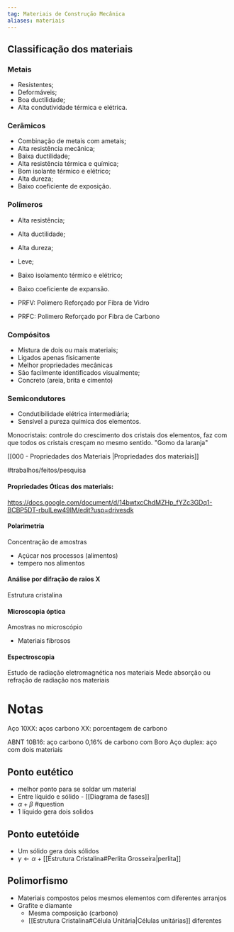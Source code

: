 ```yaml
---
tag: Materiais de Construção Mecânica
aliases: materiais
---
```


## Classificação dos materiais
### Metais
- Resistentes;
- Deformáveis;
- Boa ductilidade;
- Alta condutividade térmica e elétrica.

### Cerâmicos
- Combinação de metais com ametais;
- Alta resistência mecânica;
- Baixa ductilidade;
- Alta resistência térmica e química;
- Bom isolante térmico e elétrico;
- Alta dureza;
- Baixo coeficiente de exposição.

### Polímeros
- Alta resistência;
- Alta ductilidade;
- Alta dureza;
- Leve;
- Baixo isolamento térmico e elétrico;
- Baixo coeficiente de expansão.

 - PRFV: Polímero Reforçado por Fibra de Vidro
 - PRFC: Polímero Reforçado por Fibra de Carbono

### Compósitos
- Mistura de dois ou mais materiais;
- Ligados apenas fisicamente
- Melhor propriedades mecânicas
- São facilmente identificados visualmente;
- Concreto (areia, brita e cimento)

### Semicondutores
- Condutibilidade elétrica intermediária;
- Sensível a pureza química dos elementos.

Monocristais: controle do crescimento dos cristais dos elementos, faz com que todos os cristais cresçam no mesmo sentido. "Gomo da laranja"

[[000 - Propriedades dos Materiais |Propriedades dos materiais]]

#trabalhos/feitos/pesquisa 
#### Propriedades Óticas dos materiais:
  https://docs.google.com/document/d/14bwtxcChdMZHp_fYZc3GDq1-BCBP5DT-rbuILew49IM/edit?usp=drivesdk


#### Polarimetria
Concentração de amostras 
  - Açúcar nos processos (alimentos)
  - tempero nos alimentos

#### Análise por difração de raios X
Estrutura cristalina

#### Microscopia óptica
Amostras no microscópio 
  - Materiais fibrosos

#### Espectroscopia
  Estudo de radiação eletromagnética nos materiais
  Mede absorção ou refração de radiação nos materiais 

# Notas
Aço 10XX: aços carbono 
  XX: porcentagem de carbono 

ABNT 10B16: aço carbono 0,16% de carbono com Boro
Aço duplex: aço com dois materiais 

## Ponto eutético
- melhor ponto para se soldar um material
- Entre líquido e sólido - [[Diagrama de fases]]
- $\alpha + \beta$ #question
- 1 líquido gera dois solidos

## Ponto eutetóide
- Um sólido gera dois sólidos
- $\gamma \leftarrow \alpha$ + [[Estrutura Cristalina#Perlita Grosseira|perlita]]

## Polimorfismo
  - Materiais compostos pelos mesmos elementos com diferentes arranjos
  - Grafite e diamante
	  - Mesma composição (carbono)
	  - [[Estrutura Cristalina#Célula Unitária|Células unitárias]] diferentes
	